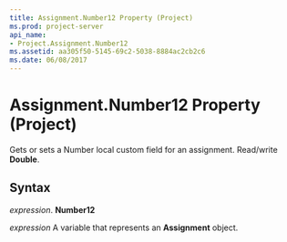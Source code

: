 ```yaml
---
title: Assignment.Number12 Property (Project)
ms.prod: project-server
api_name:
- Project.Assignment.Number12
ms.assetid: aa305f50-5145-69c2-5038-8884ac2cb2c6
ms.date: 06/08/2017
---
```



# Assignment.Number12 Property (Project)

Gets or sets a Number local custom field for an assignment. Read/write **Double**.


## Syntax

 _expression_. **Number12**

 _expression_ A variable that represents an **Assignment** object.



